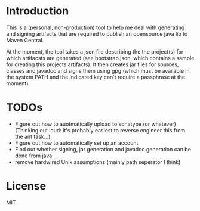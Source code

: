 # Introduction

This is a (personal, non-production) tool to help me deal with
generating and signing artifacts that are required to publish an
opensource java lib to Maven Central.

At the moment, the tool takes a json file describing the the project(s)
for which artifacsts are generated (see bootstrap.json, which contains a
sample for creating this projects artifacts). It then creates jar files
for sources, classes and javadoc and signs them using gpg (which must be
available in the system PATH and the indicated key can't require a
passphrase at the moment)

# TODOs

- Figure out how to auotmatically upload to sonatype (or whatever)
  (Thinking out loud: it's probably easiest to reverse engineer this
  from the ant task...) 
- Figure out how to automatically set up an account
- Find out whether signing, jar generation and javadoc generation can be
  done from java
- remove hardwired Unix assumptions (mainly path seperator I think)

# License

MIT
